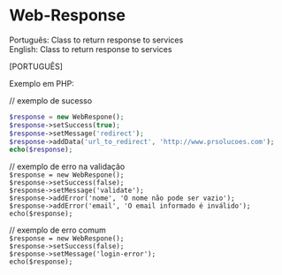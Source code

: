 Web-Response
============

Português: Class to return response to services  
English: Class to return response to services  
  
[PORTUGUÊS]  
  
Exemplo em PHP:  
  
// exemplo de sucesso  
  
```php
$response = new WebRespone();
$response->setSuccess(true); 
$response->setMessage('redirect');  
$response->addData('url_to_redirect', 'http://www.prsolucoes.com');
echo($response);
```
  
// exemplo de erro na validação  
`$response = new WebRespone();`  
`$response->setSuccess(false);`  
`$response->setMessage('validate');`  
`$response->addError('nome', 'O nome não pode ser vazio');`  
`$response->addError('email', 'O email informado é inválido');`  
`echo($response);`  
  
// exemplo de erro comum  
`$response = new WebRespone();`  
`$response->setSuccess(false);`  
`$response->setMessage('login-error');`  
`echo($response);`  

